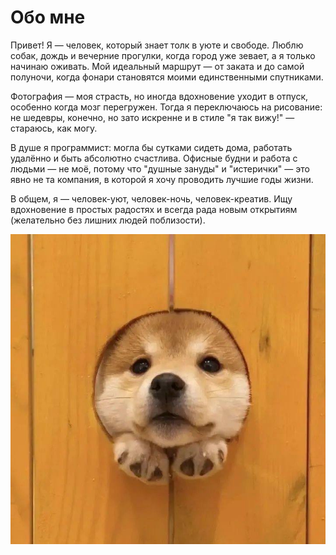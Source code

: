 # Обо мне

Привет! Я — человек, который знает толк в уюте и свободе.
Люблю собак, дождь и вечерние прогулки, когда город уже зевает, а я только начинаю оживать. Мой идеальный маршрут — от заката и до самой полуночи, когда фонари становятся моими единственными спутниками.

Фотография — моя страсть, но иногда вдохновение уходит в отпуск, особенно когда мозг перегружен. Тогда я переключаюсь на рисование: не шедевры, конечно, но зато искренне и в стиле "я так вижу!" — стараюсь, как могу.

В душе я программист: могла бы сутками сидеть дома, работать удалённо и быть абсолютно счастлива. Офисные будни и работа с людьми — не моё, потому что "душные зануды" и "истерички" — это явно не та компания, в которой я хочу проводить лучшие годы жизни.

В общем, я — человек-уют, человек-ночь, человек-креатив. Ищу вдохновение в простых радостях и всегда рада новым открытиям (желательно без лишних людей поблизости).

![это вот я](img/5404573454587522589.jpg)